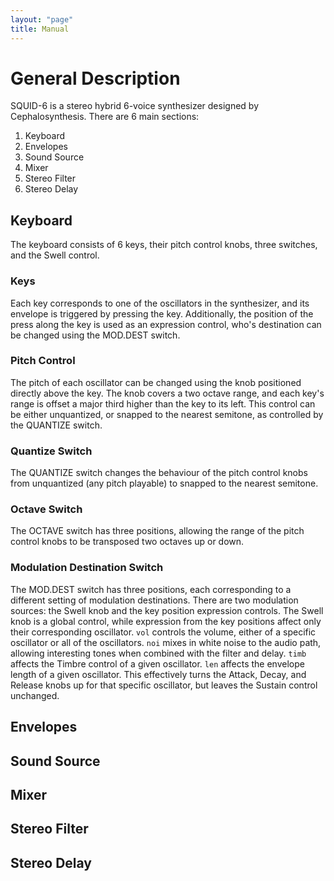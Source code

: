 ```yaml
---
layout: "page"
title: Manual
---
```


# General Description

SQUID-6 is a stereo hybrid 6-voice synthesizer designed by Cephalosynthesis. There are 6 main sections:
1. Keyboard
2. Envelopes
3. Sound Source
4. Mixer
5. Stereo Filter
6. Stereo Delay

## Keyboard

The keyboard consists of 6 keys, their pitch control knobs, three switches, and the Swell control. 

### Keys
Each key corresponds to one of the oscillators in the synthesizer, and its envelope is triggered by pressing the key. Additionally, the position of the press along the key is used as an expression control, who's destination can be changed using the MOD.DEST switch.

### Pitch Control
The pitch of each oscillator can be changed using the knob positioned directly above the key. The knob covers a two octave range, and each key's range is offset a major third higher than the key to its left. This control can be either unquantized, or snapped to the nearest semitone, as controlled by the QUANTIZE switch.

### Quantize Switch
The QUANTIZE switch changes the behaviour of the pitch control knobs from unquantized (any pitch playable) to snapped to the nearest semitone.

### Octave Switch
The OCTAVE switch has three positions, allowing the range of the pitch control knobs to be transposed two octaves up or down.

### Modulation Destination Switch
The MOD.DEST switch has three positions, each corresponding to a different setting of modulation destinations. There are two modulation sources: the Swell knob and the key position expression controls. The Swell knob is a global control, while expression from the key positions affect only their corresponding oscillator. 
`vol` controls the volume, either of a specific oscillator or all of the oscillators. 
`noi` mixes in white noise to the audio path, allowing interesting tones when combined with the filter and delay.
`timb` affects the Timbre control of a given oscillator.
`len` affects the envelope length of a given oscillator. This effectively turns the Attack, Decay, and Release knobs up for that specific oscillator, but leaves the Sustain control unchanged.

## Envelopes

## Sound Source

## Mixer

## Stereo Filter

## Stereo Delay